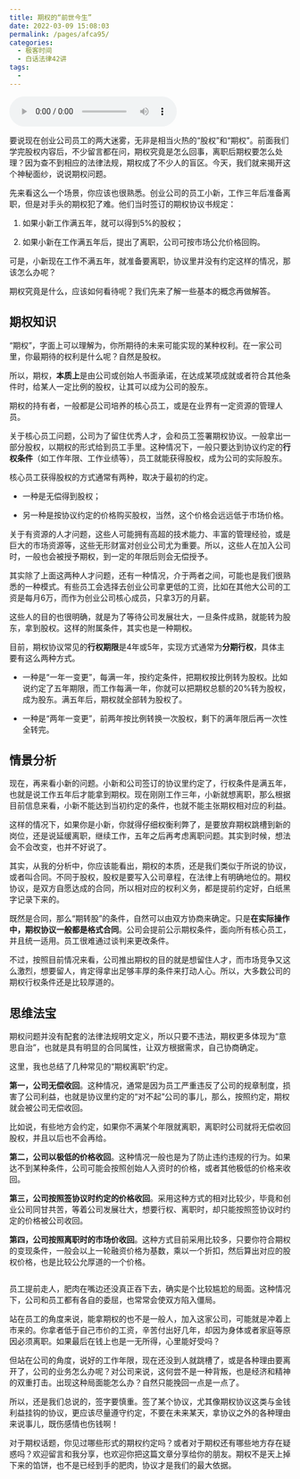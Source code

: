 ```yaml
---
title: 期权的“前世今生”
date: 2022-03-09 15:08:03
permalink: /pages/afca95/
categories:
  - 极客时间
  - 白话法律42讲
tags:
  - 
---
```

<audio title="11.期权的“前世今生”" src="https://static001.geekbang.org/resource/audio/f4/b4/f47e8dfda1f9e7a8a825c871333d13b4.mp3" controls="controls"></audio> 
<p>要说现在创业公司员工的两大迷雾，无非是相当火热的“股权”和“期权”。前面我们学完股权内容后，不少留言都在问，期权究竟是怎么回事，离职后期权要怎么处理？因为查不到相应的法律法规，期权成了不少人的盲区。今天，我们就来揭开这个神秘面纱，说说期权问题。</p><p>先来看这么一个场景，你应该也很熟悉。创业公司的员工小新，工作三年后准备离职，但是对手头的期权犯了难。他们当时签订的期权协议书规定：</p><ol>
<li>
<p>如果小新工作满五年，就可以得到5%的股权；</p>
</li>
<li>
<p>如果小新在工作满五年后，提出了离职，公司可按市场公允价格回购。</p>
</li>
</ol><p>可是，小新现在工作不满五年，就准备要离职，协议里并没有约定这样的情况，那该怎么办呢？</p><p>期权究竟是什么，应该如何看待呢？我们先来了解一些基本的概念再做解答。</p><h2>期权知识</h2><p>“期权”，字面上可以理解为，你所期待的未来可能实现的某种权利。在一家公司里，你最期待的权利是什么呢？自然是股权。</p><p>所以，期权，<strong>本质上</strong>是由公司或创始人书面承诺，在达成某项成就或者符合其他条件时，给某人一定比例的股权，让其可以成为公司的股东。</p><p>期权的持有者，一般都是公司培养的核心员工，或是在业界有一定资源的管理人员。</p><p>关于核心员工问题，公司为了留住优秀人才，会和员工签署期权协议。一般拿出一部分股权，以期权的形式给到员工手里。这种情况下，一般只要达到协议约定的<strong>行权条件</strong>（如工作年限、工作业绩等），员工就能获得股权，成为公司的实际股东。</p><!-- [[[read_end]]] --><p>核心员工获得股权的方式通常有两种，取决于最初的约定。</p><ul>
<li>
<p>一种是无偿得到股权；</p>
</li>
<li>
<p>另一种是按协议约定的价格购买股权，当然，这个价格会远远低于市场价格。</p>
</li>
</ul><p>关于有资源的人才问题，这些人可能拥有高超的技术能力、丰富的管理经验，或是巨大的市场资源等，这些无形财富对创业公司尤为重要。所以，这些人在加入公司时，一般也会被授予期权，到一定的年限后则会无偿授予。</p><p>其实除了上面这两种人才问题，还有一种情况，介于两者之间，可能也是我们很熟悉的一种模式。有些员工会选择去创业公司拿更低的工资，比如在其他大公司的工资是每月6万，而作为创业公司核心成员，只拿3万的月薪。</p><p>这些人的目的也很明确，就是为了等待公司发展壮大，一旦条件成熟，就能转为股东，拿到股权。这样的附属条件，其实也是一种期权。</p><p>目前，期权协议常见的<strong>行权期限</strong>是4年或5年，实现方式通常为<strong>分期行权</strong>，具体主要有这么两种方式。</p><ul>
<li>
<p>一种是“一年一变更”，每满一年，按约定条件，把期权按比例转为股权。比如说约定了五年期限，而工作每满一年，你就可以把期权总额的20%转为股权，成为股东。满五年后，期权就全部转为股权了。</p>
</li>
<li>
<p>一种是“两年一变更”，前两年按比例转换一次股权，剩下的满年限后再一次性全转完。</p>
</li>
</ul><h2>情景分析</h2><p>现在，再来看小新的问题。小新和公司签订的协议里约定了，行权条件是满五年，也就是说工作五年后才能拿到期权。现在刚刚工作三年，小新就想离职，那么根据目前信息来看，小新不能达到当初约定的条件，也就不能主张期权相对应的利益。</p><p>这样的情况下，如果你是小新，你就得仔细权衡利弊了，是要放弃期权跳槽到新的岗位，还是说延缓离职，继续工作，五年之后再考虑离职问题。其实到时候，想法会不会改变，也并不好说了。</p><p>其实，从我的分析中，你应该能看出，期权的本质，还是我们类似于所说的协议，或者叫合同。不同于股权，股权是要写入公司章程，在法律上有明确地位的。期权协议，是双方自愿达成的合同，所以相对应的权利义务，都是提前约定好，白纸黑字记录下来的。</p><p>既然是合同，那么“期转股”的条件，自然可以由双方协商来确定。只是<strong>在实际操作中，期权协议一般都是格式合同</strong>。公司会提前公示期权条件，面向所有核心员工，并且统一适用。员工很难通过谈判来更改条件。</p><p>不过，按照目前情况来看，公司推出期权的目的就是想留住人才，而市场竞争又这么激烈，想要留人，肯定得拿出足够丰厚的条件来打动人心。所以，大多数公司的期权行权条件还是比较厚道的。</p><h2>思维法宝</h2><p>期权问题并没有配套的法律法规明文定义，所以只要不违法，期权更多体现为“意思自治”，也就是具有明显的合同属性，让双方根据需求，自己协商确定。</p><p>这里，我也总结了几种常见的“期权离职”约定。</p><p><strong>第一，公司无偿收回</strong>。这种情况，通常是因为员工严重违反了公司的规章制度，损害了公司利益，也就是协议里约定的“对不起”公司的事儿，那么，按照约定，期权就会被公司无偿收回。</p><p>比如说，有些地方会约定，如果你不满某个年限就离职，离职时公司就将无偿收回股权，并且以后也不会再给。</p><p><strong>第二，公司以极低的价格收回</strong>。这种情况一般也是为了防止违约违规的行为。如果达不到某种条件，公司可能会按照创始人入资时的价格，或者其他极低的价格来收回。</p><p><strong>第三，公司按照签协议时约定的价格收回</strong>。采用这种方式的相对比较少，毕竟和创业公司同甘共苦，等着公司发展壮大，想要行权、离职时，却只能按照签协议时约定的价格被公司收回。</p><p><strong>第四，公司按照离职时的市场价收回</strong>。这种方式目前采用比较多，只要你符合期权的变现条件，一般会以上一轮融资价格为基数，乘以一个折扣，然后算出对应的股权价格，也是比较公允厚道的一个价格。</p><p><img src="https://static001.geekbang.org/resource/image/76/75/7607033fe97ea18e73b70b2935ee6975.jpg" alt=""></p><p>员工提前走人，肥肉在嘴边还没真正吞下去，确实是个比较尴尬的局面。这种情况下，公司和员工都有各自的委屈，也常常会使双方陷入僵局。</p><p>站在员工的角度来说，能拿期权的也不是一般人，加入这家公司，可能就是冲着上市来的。你拿者低于自己市价的工资，辛苦付出好几年，却因为身体或者家庭等原因必须离职。如果最后在钱上也是一无所得，心里能好受吗？</p><p>但站在公司的角度，说好的工作年限，现在还没到人就跳槽了，或是各种理由要离开了，公司的业务怎么办呢？对公司来说，这何尝不是一种背叛，也是经济和精神的双重打击。出现这种局面能怎么办？自然只能挽回一点是一点了。</p><p>所以，还是我们总说的，签字要慎重。签了某个协议，尤其像期权协议这类与金钱利益挂钩的协议，更应该尽量遵守约定，不要在未来某天，拿协议之外的各种理由来说事儿，既伤感情也伤钱啊！</p><p>对于期权话题，你见过哪些形式的期权约定吗？或者对于期权还有哪些地方存在疑惑吗？欢迎留言和我分享，也欢迎你把这篇文章分享给你的朋友。期权不是天上掉下来的馅饼，也不是已经到手的肥肉，协议才是我们的最大依据。</p><p></p>